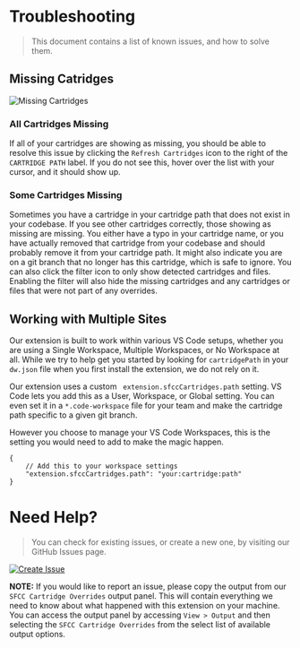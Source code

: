Troubleshooting
===

> This document contains a list of known issues, and how to solve them.

Missing Catridges
---

![Missing Cartridges](https://sfcc-cartridge-overrides.s3.amazonaws.com/troubleshooting-missing-cartridges.png "Missing Cartridges")

### All Cartridges Missing

If all of your cartridges are showing as missing, you should be able to resolve this issue by clicking the `Refresh Cartridges` icon to the right of the `CARTRIDGE PATH` label. If you do not see this, hover over the list with your cursor, and it should show up.

### Some Cartridges Missing

Sometimes you have a cartridge in your cartridge path that does not exist in your codebase. If you see other cartridges correctly, those showing as missing are missing. You either have a typo in your cartridge name, or you have actually removed that cartridge from your codebase and should probably remove it from your cartridge path. It might also indicate you are on a git branch that no longer has this cartridge, which is safe to ignore. You can also click the filter icon to only show detected cartridges and files. Enabling the filter will also hide the missing cartridges and any cartridges or files that were not part of any overrides.

Working with Multiple Sites
---

Our extension is built to work within various VS Code setups, whether you are using a Single Workspace, Multiple Workspaces, or No Workspace at all. While we try to help get you started by looking for `cartridgePath` in your `dw.json` file when you first install the extension, we do not rely on it.

Our extension uses a custom ` extension.sfccCartridges.path` setting. VS Code lets you add this as a User, Workspace, or Global setting. You can even set it in a `*.code-workspace` file for your team and make the cartridge path specific to a given git branch.

However you choose to manage your VS Code Workspaces, this is the setting you would need to add to make the magic happen.

```jsonc
{
    // Add this to your workspace settings
    "extension.sfccCartridges.path": "your:cartridge:path"
}
```

Need Help?
===

> You can check for existing issues, or create a new one, by visiting our GitHub Issues page.

[![Create Issue](https://img.shields.io/badge/Github-Issues-red.svg?style=for-the-badge&logo=github&logoColor=ffffff&logoWidth=16)](https://github.com/sfccdevops/sfcc-cartridge-overrides-vscode-extension/issues)

**NOTE:** If you would like to report an issue, please copy the output from our `SFCC Cartridge Overrides` output panel.  This will contain everything we need to know about what happened with this extension on your machine. You can access the output panel by accessing `View > Output` and then selecting the `SFCC Cartridge Overrides` from the select list of available output options.
